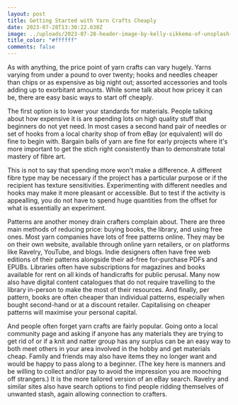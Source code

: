 ```yaml
---
layout: post
title: Getting Started with Yarn Crafts Cheaply
date: 2023-07-28T13:30:22.630Z
image: ../uploads/2023-07-28-header-image-by-kelly-sikkema-of-unsplash-.jpg
title_color: "#ffffff"
comments: false
---
```

A﻿s with anything, the price point of yarn crafts can vary hugely. Yarns varying from under a pound to over twenty; hooks and needles cheaper than chips or as expensive as big night out; assorted accessories and tools adding up to exorbitant amounts. While some talk about how pricey it can be, there are easy basic ways to start off cheaply.

T﻿he first option is to lower your standards for materials. People talking about how expensive it is are spending lots on high quality stuff that beginners do not yet need. In most cases a second hand pair of needles or set of hooks from a local charity shop of from eBay (or equivalent) will do fine to begin with. Bargain balls of yarn are fine for early projects where it's more important to get the stich right consistently than to demonstrate total mastery of fibre art. 

T﻿his is not to say that spending more won't make a difference. A different fibre type may be necessary if the project has a particular purpose or if the recipient has texture sensitivities. Experimenting with different needles and hooks may make it more pleasant or accessible. But to test if the activity is appealling, you do not have to spend huge quantities from the offset for what is essentially an experiment.

P﻿atterns are another money drain crafters complain about. There are three main methods of reducing price: buying books, the library, and using free ones. Most yarn companies have lots of free patterns online. They may be on their own website, available through online yarn retailers, or on platforms like Ravelry, YouTube, and blogs. Indie designers often have free web editions of their patterns alongside their ad-free for-purchase PDFs and EPUBs. Libraries often have subscriptions for magazines and books available for rent on all kinds of handicrafts for public perusal. Many now also have digital content catalogues that do not require travelling to the library in-person to make the most of their resources. And finally, per pattern, books are often cheaper than individual patterns, especially when bought second-hand or at a discount retailer. Capitalising on cheaper patterns will maximise your personal capital.

And people often forget yarn crafts are fairly popular. Going onto a local community page and asking if anyone has any materials they are trying to get rid of or if a knit and natter group has any surplus can be an easy way to both meet others in your area involved in the hobby and get materials cheap. Family and friends may also have items they no longer want and would be happy to pass along to a beginner. (The key here is manners and be willing to collect and/or pay to avoid the impression you are mooching off strangers.) It is the more tailored version of an eBay search. Ravelry and similar sites also have search options to find people ridding themselves of unwanted stash, again allowing connection to crafters.